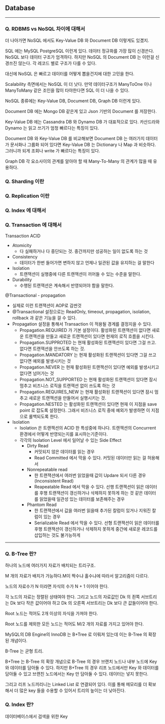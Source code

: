 ## Database 

***

### Q. RDBMS vs NoSQL 차이에 대해서

더 나아가면 NoSQL 에서도 Key-Value DB 와 Document DB 이렇게도 있곘지. 

SQL 에는 MySQL PostgreSQL 이런게 있다. 데이터 정규화를 가장 많이 신경쓴다. NoSQL 보다 데이터 구조가 엄격하다. 하지만 NoSQL 의 Document DB 는 이런걸 신경쓰진 않는다. 각 레코드 별로 구조가 다를 수 있다. 
 
대신에 NoSQL 은 빠르고 데이터를 어떻게 뽑을건지에 대한 고민을 한다. 

Scalability 측면에서는 NoSQL 이 더 낫다. 만약 데이터구조가 ManyToOne 이나 ManyToMany 같은 조인을 많이 타야한다면 SQL 이 더 나을 수 있다. 

NoSQL 종류에는 Key-Value DB, Document DB, Graph DB 이런게 있다. 

Document DB 에는 Mongo DB 같은게 있고 Json 기반의 Document 를 저장한다. 

Key-Value DB 에는 Cassandra DB 와 Dynamo DB 가 대표적으로 있다. 카산드라와 Dynamo 는 읽고 쓰기가 엄청 빠르다는 특징이 있다.

Document DB 와 Key-Value DB 를 비교해보면 Document DB 는 여러가지 데이터가 문서화나 그룹화 되어 있다면 Key-Value DB 는 Dictionary 나 Map 과 비슷하다. 그러니까 되게 조회나 write 가 빠르다는 특징이 있다. 

Graph DB 각 요소사이의 관계를 알아야 할 때 Many-To-Many 의 관계가 많을 때 유용하다.  


### Q. Sharding 이란

### Q. Replication 이란 

### Q. Index 에 대해서 

### Q. Transaction 에 대해서 

Transaction ACID

- Atomicity
  - 다 실패하거나 다 중단되는 것. 중간까지만 성공하는 일이 없도록 하는 것
- Consistency 
  - 데이터가 한번 들어가면 변하지 않고 언제나 일관된 값을 유지하는 걸 말한다
- Isolation
  - 트랜잭션이 실행중에 다른 트랜잭션이 끼어들 수 있는 수준을 말한다. 
- Durability
  - 수행된 트랜잭션은 계속해서 반영되어야 함을 말한다. 

@Transactional - propagation

- 실제로 이런 트랜잭션이 AOP로 감싼것 
- @Transactional 설정으로는 ReadOnly, timeout, propagation, isolation, rollback 과 같은 기능을 걸 수 있다. 
- Propagation 설정을 통해서 Transaction 이 적용될 경계를 결정지을 수 있다. 
  - Propagation.REQUIRED 가 기본 설정이다. 활성화된 트랜잭션이 없다면 새로운 트랜잭션을 만들고 새로운 트랜잭션이 있다면 현재의 로직 흐름을 시킨다. 
  - Propagation.SUPPROTED 는 현재 활성화된 트랜잭션이 있다면 그걸 쓰고. 없다면 트랜잭션을 안쓰도록 하는 것. 
  - Propagation.MANDATORY 는 현재 활성화된 트랜잭션이 있다면 그걸 쓰고 없다면 예외를 발생시키는 것 
  - Propagation.NEVER 는 현재 활성화된 트랜잭션이 있다면 예외를 발생시키고 없다면 넘어가는 것
  - Propagation.NOT_SUPPORTED 는 현재 활성화된 트랜잭션이 있다면 잠시 멈추고 비즈니스 로직을 트랜잭션 없이 쓰도록 하는 것 
  - Propagation.REQUIRES_NEW 는 현재 활성화된 트랜잭션이 있다면 잠시 멈추고 새로운 트랜잭션을 만들어서 실행시키는 것. 
  - Propagation.NESTED 는 활성화된 트랜잭션이 있다면 현재 이 지점을 save point 로 잡도록 설정한다. 그래서 비즈니스 로직 중에 예외가 발생하면 이 지점으로 롤백되도록 한다. 
- Isolation 
  - Isolation 은 트랜잭션의 ACID 한 특성중에 하나다. 트랜잭션의 Concurrent 환경에서 어떻게 반영되는지를 표시하는기준이다. 
  - 각각의 Isolation Level 에서 일어날 수 있는 Side Effect 
    - Dirty Read
      - 커밋되지 않은 데이터를 읽는 경우
      - Read Committed 에서 막을 수 있다. 커밋된 데이터만 읽는 걸 허용해서 
    - Nonrepeatable read
      - 한 트랜잭션에서 여러번 읽었을때 값이 Updare 되서 다른 경우 (Inconsistent Read) 
      - Reapeatable Read 에서 막을 수 있다. 선행 트랜잭션이 읽은 데이터를 후행 트랜잭션이 갱신하거나 삭제하지 못하게 하는 것 같은 데이터를 읽었을때 일관성 있는 데이터를 보존해주는 경우 
    - Phantom Read
      - 한 트랜잭션에서 값을 여러번 읽을때 추가된 칼럼이 있거나 지워진 칼럼이 있는 경우
      - Serializable Read 에서 막을 수 있다. 선형 트랜잭션이 읽은 데이터를 후행 트랜잭션이 갱신하거나 삭제하지 못하게 중간에 새로운 레코드를 삽입하는 것도 불가능하게
      
      
***

### Q. B-Tree 란? 

하나의 노드에 여러가지 자료가 배치되는 트리구조.

M 개의 자료가 배치가 가능하다.M이 짝수냐 홀수냐에 따라서 알고리즘이 다르다.

노드의 자료수가 N 이라면 자식의 수가 N + 1 이어야 한다.

각 노드의 자료는 정렬된 상태여야 한다. 그리고 노드의 자료값인 Dk 의 죈쪽 서브트리는 Dk 보다 작은 값이어야 하고 Dk 의 오른쪽 서브트리는 Dk 보다 큰 값들이어야 한다. 

Root 노드는 적어도 2개 이상의 자식을 가져야 한다. 

Root 노드를 제외한 모든 노드는 적어도 M/2 개의 자료를 가지고 있어야 한다.  

MySQL의 DB Engine의 InnoDB 는 B+Tree 로 이뤄져 있는데 이는 B-Tree 의 확장된 개념이다. 

B-Tree 는 균형 트리. 

B+Tree 는 B-Tree 의 확장 개념으로 B-Tree 의 경우 브랜치 노드나 내부 노드에 Key 와 데이터를 담아둘 수 있다. 하지만 B+Tree 의 경우 리프 노드에서만 Key 와 데이터를 담아둘 수 있고 브랜친 노드에서는 Key 만 담아둘 수 있다. 데이터는 넣지 못한다. 

그리고 리프 노드끼리니는 Linked List 로 연결되어 있다. 이를 통해 메모리를 더 확보해서 더 많은 key 들을 수용할 수 있어서 트리의 높이는 더 낮아진다. 

### Q. Index 란? 

데이터베이스에서 검색을 위한 Key 
